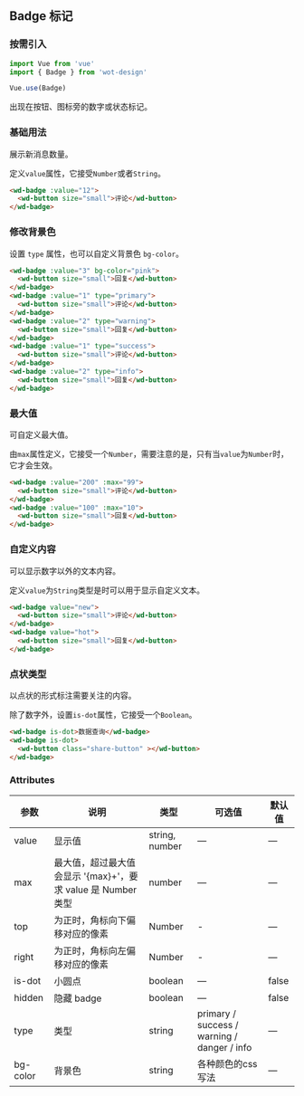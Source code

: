 ## Badge 标记

### 按需引入

```javascript
import Vue from 'vue'
import { Badge } from 'wot-design'

Vue.use(Badge)
```

出现在按钮、图标旁的数字或状态标记。

### 基础用法

展示新消息数量。

定义`value`属性，它接受`Number`或者`String`。

```html
<wd-badge :value="12">
  <wd-button size="small">评论</wd-button>
</wd-badge>
```

### 修改背景色

设置 `type` 属性，也可以自定义背景色 `bg-color`。

```html
<wd-badge :value="3" bg-color="pink">
  <wd-button size="small">回复</wd-button>
</wd-badge>
<wd-badge :value="1" type="primary">
  <wd-button size="small">评论</wd-button>
</wd-badge>
<wd-badge :value="2" type="warning">
  <wd-button size="small">回复</wd-button>
</wd-badge>
<wd-badge :value="1" type="success">
  <wd-button size="small">评论</wd-button>
</wd-badge>
<wd-badge :value="2" type="info">
  <wd-button size="small">回复</wd-button>
</wd-badge>
```

### 最大值

可自定义最大值。

由`max`属性定义，它接受一个`Number`，需要注意的是，只有当`value`为`Number`时，它才会生效。

```html
<wd-badge :value="200" :max="99">
  <wd-button size="small">评论</wd-button>
</wd-badge>
<wd-badge :value="100" :max="10">
  <wd-button size="small">回复</wd-button>
</wd-badge>
```


### 自定义内容

可以显示数字以外的文本内容。

 定义`value`为`String`类型是时可以用于显示自定义文本。

```html
<wd-badge value="new">
  <wd-button size="small">评论</wd-button>
</wd-badge>
<wd-badge value="hot">
  <wd-button size="small">回复</wd-button>
</wd-badge>
```


### 点状类型

以点状的形式标注需要关注的内容。

 除了数字外，设置`is-dot`属性，它接受一个`Boolean`。

```html
<wd-badge is-dot>数据查询</wd-badge>
<wd-badge is-dot>
  <wd-button class="share-button" ></wd-button>
</wd-badge>
```


### Attributes
| 参数          | 说明            | 类型            | 可选值                 | 默认值   |
|------------- |---------------- |---------------- |---------------------- |-------- |
| value        | 显示值           | string, number  |          —            |    —    |
| max          | 最大值，超过最大值会显示 '{max}+'，要求 value 是 Number 类型    | number  |         —              |     —    |
| top    | 为正时，角标向下偏移对应的像素             | Number          | - |    —    |
| right    | 为正时，角标向左偏移对应的像素              | Number          | - |    —    |
| is-dot       | 小圆点           | boolean         |         —             |  false  |
| hidden       | 隐藏 badge       | boolean         |         —             |  false  |
| type         | 类型             | string          | primary / success / warning / danger / info |    —    |
| bg-color    | 背景色             | string          | 各种颜色的css写法 |    —    |
